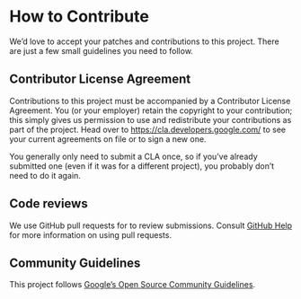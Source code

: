 # How to Contribute

We’d love to accept your patches and contributions to this project.  There are
just a few small guidelines you need to follow.

## Contributor License Agreement

Contributions to this project must be accompanied by a Contributor License
Agreement.  You (or your employer) retain the copyright to your contribution;
this simply gives us permission to use and redistribute your contributions as
part of the project.  Head over to <https://cla.developers.google.com/> to see
your current agreements on file or to sign a new one.

You generally only need to submit a CLA once, so if you’ve already submitted
one (even if it was for a different project), you probably don’t need to do it
again.

## Code reviews

We use GitHub pull requests for to review submissions.  Consult [GitHub
Help](https://help.github.com/articles/about-pull-requests/) for more
information on using pull requests.

## Community Guidelines

This project follows [Google’s Open Source Community
Guidelines](https://opensource.google.com/conduct/).
